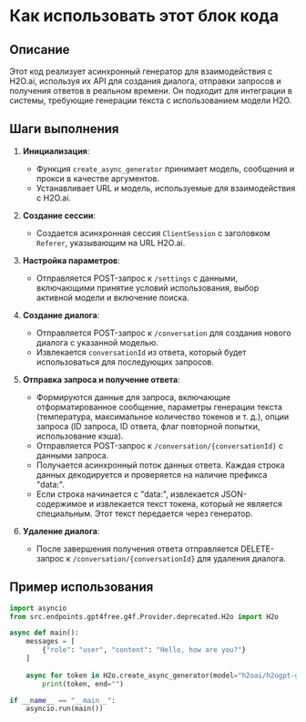 Как использовать этот блок кода
=========================================================================================

Описание
-------------------------
Этот код реализует асинхронный генератор для взаимодействия с H2O.ai, используя их API для создания диалога, отправки запросов и получения ответов в реальном времени. Он подходит для интеграции в системы, требующие генерации текста с использованием модели H2O.

Шаги выполнения
-------------------------
1. **Инициализация**:
   - Функция `create_async_generator` принимает модель, сообщения и прокси в качестве аргументов.
   - Устанавливает URL и модель, используемые для взаимодействия с H2O.ai.

2. **Создание сессии**:
   - Создается асинхронная сессия `ClientSession` с заголовком `Referer`, указывающим на URL H2O.ai.

3. **Настройка параметров**:
   - Отправляется POST-запрос к `/settings` с данными, включающими принятие условий использования, выбор активной модели и включение поиска.

4. **Создание диалога**:
   - Отправляется POST-запрос к `/conversation` для создания нового диалога с указанной моделью.
   - Извлекается `conversationId` из ответа, который будет использоваться для последующих запросов.

5. **Отправка запроса и получение ответа**:
   - Формируются данные для запроса, включающие отформатированное сообщение, параметры генерации текста (температура, максимальное количество токенов и т. д.), опции запроса (ID запроса, ID ответа, флаг повторной попытки, использование кэша).
   - Отправляется POST-запрос к `/conversation/{conversationId}` с данными запроса.
   - Получается асинхронный поток данных ответа. Каждая строка данных декодируется и проверяется на наличие префикса "data:".
   - Если строка начинается с "data:", извлекается JSON-содержимое и извлекается текст токена, который не является специальным. Этот текст передается через генератор.

6. **Удаление диалога**:
   - После завершения получения ответа отправляется DELETE-запрос к `/conversation/{conversationId}` для удаления диалога.

Пример использования
-------------------------

```python
import asyncio
from src.endpoints.gpt4free.g4f.Provider.deprecated.H2o import H2o

async def main():
    messages = [
        {"role": "user", "content": "Hello, how are you?"}
    ]
    
    async for token in H2o.create_async_generator(model="h2oai/h2ogpt-gm-oasst1-en-2048-falcon-40b-v1", messages=messages):
        print(token, end="")

if __name__ == "__main__":
    asyncio.run(main())
```